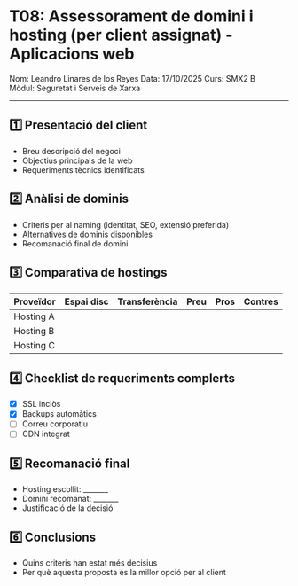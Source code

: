 # T08: Assessorament de domini i hosting (per client assignat) - Aplicacions web  
Nom: Leandro Linares de los Reyes
Data: 17/10/2025
Curs: SMX2 B  
Mòdul: Seguretat i Serveis de Xarxa  

---

## 1️⃣ Presentació del client  
- Breu descripció del negoci  
- Objectius principals de la web  
- Requeriments tècnics identificats  

## 2️⃣ Anàlisi de dominis  
- Criteris per al naming (identitat, SEO, extensió preferida)  
- Alternatives de dominis disponibles  
- Recomanació final de domini  

## 3️⃣ Comparativa de hostings  

| Proveïdor  | Espai disc | Transferència | Preu        | Pros                   | Contres               |  
|------------|------------|---------------|-------------|------------------------|-----------------------|  
| Hosting A  |            |               |             |                        |                       |  
| Hosting B  |            |               |             |                        |                       |  
| Hosting C  |            |               |             |                        |                       |  

## 4️⃣ Checklist de requeriments complerts  
- [x] SSL inclòs  
- [x] Backups automàtics  
- [ ] Correu corporatiu  
- [ ] CDN integrat  

## 5️⃣ Recomanació final  
- Hosting escollit: _______  
- Domini recomanat: _______  
- Justificació de la decisió  

## 6️⃣ Conclusions  
- Quins criteris han estat més decisius  
- Per què aquesta proposta és la millor opció per al client  
